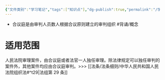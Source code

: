 ```yaml
---
{"文件类别":"学习笔记","tags":["知识点"],"dg-publish":true,"permalink":"/学习笔记studyup/知识点cheese/合议庭/","dgPassFrontmatter":true,"created":"2024-09-23T16:49:30.282+08:00","updated":"2024-09-30T11:27:33.124+08:00"}
---
```


- 合议庭是由审判人员数人根据合议原则建立的审判组织 #背诵/概念 
# 适用范围
人民法院审理案件，由合议庭或者法官一人独任审理。除法律规定可以独任审判的案件外，其他案件均应由合议庭审判。>>> [[法条/法条细则/中华人民共和国人民法院组织法#^t29\|法组第 29 条]]